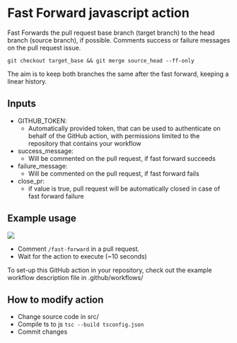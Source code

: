 
# Fast Forward javascript action

Fast Forwards the pull request base branch (target branch) to the head branch (source branch), if possible. Comments success or failure messages on the pull request issue.

```git checkout target_base && git merge source_head --ff-only```

The aim is to keep both branches the same after the fast forward, keeping a linear history.

## Inputs

- GITHUB_TOKEN:
  - Automatically provided token, that can be used to authenticate on behalf of the GitHub action, with permissions limited to the repository that contains your workflow
- success_message:
  - Will be commented on the pull request, if fast forward succeeds
- failure_message:
  - Will be commented on the pull request, if fast forward fails
- close_pr:
  - if value is true, pull request will be automatically closed in case of fast forward failure


## Example usage

![](media/ff-success-video.gif)

- Comment ```/fast-forward``` in a pull request.
- Wait for the action to execute (~10 seconds)

To set-up this GitHub action in your repository, check out the example workflow description file in .github/workflows/


## How to modify action

- Change source code in src/
- Compile ts to js ```tsc --build tsconfig.json```
- Commit changes

